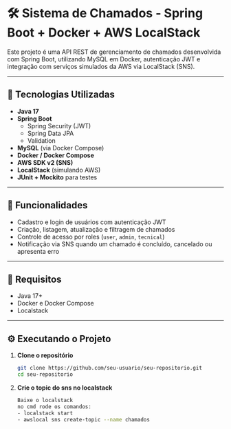 # 🛠️ Sistema de Chamados - Spring Boot + Docker + AWS LocalStack

Este projeto é uma API REST de gerenciamento de chamados desenvolvida com Spring Boot, utilizando MySQL em Docker, autenticação JWT e integração com serviços simulados da AWS via LocalStack (SNS).

---

## 🚀 Tecnologias Utilizadas

- **Java 17**
- **Spring Boot**
    - Spring Security (JWT)
    - Spring Data JPA
    - Validation
- **MySQL** (via Docker Compose)
- **Docker / Docker Compose**
- **AWS SDK v2 (SNS)**
- **LocalStack** (simulando AWS)
- **JUnit + Mockito** para testes

---

## 🧩 Funcionalidades

- Cadastro e login de usuários com autenticação JWT
- Criação, listagem, atualização e filtragem de chamados
- Controle de acesso por roles (`user`, `admin`, `tecnical`)
- Notificação via SNS quando um chamado é concluído, cancelado ou apresenta erro

---

## 🧪 Requisitos

- Java 17+
- Docker e Docker Compose
- Localstack

---

## ⚙️ Executando o Projeto

1. **Clone o repositório**
   ```bash
   git clone https://github.com/seu-usuario/seu-repositorio.git
   cd seu-repositorio
   
2. **Crie o topic do sns no localstack**
    ```bash
   Baixe o localstack
   no cmd rode os comandos: 
   - localstack start
   - awslocal sns create-topic --name chamados

